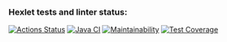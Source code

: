 ### Hexlet tests and linter status:
[![Actions Status](https://github.com/Busyg/java-project-72/actions/workflows/hexlet-check.yml/badge.svg)](https://github.com/Busyg/java-project-72/actions)
[![Java CI](https://github.com/Busyg/java-project-72/actions/workflows/gradle.yml/badge.svg)](https://github.com/Busyg/java-project-72/actions/workflows/gradle.yml)
[![Maintainability](https://api.codeclimate.com/v1/badges/2c94877543c9f6645154/maintainability)](https://codeclimate.com/github/Busyg/java-project-72/maintainability)
[![Test Coverage](https://api.codeclimate.com/v1/badges/2c94877543c9f6645154/test_coverage)](https://codeclimate.com/github/Busyg/java-project-72/test_coverage)
